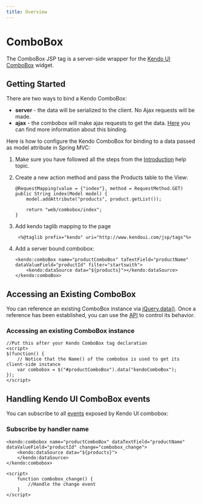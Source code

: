 ```yaml
---
title: Overview
---
```


# ComboBox

The ComboBox JSP tag is a server-side wrapper for the [Kendo UI ComboBox](/api/web/combobox) widget.

## Getting Started

There are two ways to bind a Kendo ComboBox:

*   **server** - the data will be serialized to the client. No Ajax requests will be made.
*   **ajax** - the combobox will make ajax requests to get the data. [Here](/getting-started/using-kendo-with/jsp/tags/combobox/ajax-binding) you can find more information about this binding.

Here is how to configure the Kendo ComboBox for binding to a data passed as model attribute in Spring MVC:

1.  Make sure you have followed all the steps from the [Introduction](/getting-started/using-kendo-with/jsp/introduction) help topic.

2.  Create a new action method and pass the Products table to the View:

        @RequestMapping(value = {"index"}, method = RequestMethod.GET)
        public String index(Model model) {
            model.addAttribute("products", product.getList());

            return "web/combobox/index";
        }

3. Add kendo taglib mapping to the page

        <%@taglib prefix="kendo" uri="http://www.kendoui.com/jsp/tags"%>

4.  Add a server bound combobox:

        <kendo:comboBox name="productComboBox" taTextField="productName" dataValueField="productId" filter="startswith">
            <kendo:dataSource data="${products}"></kendo:dataSource>
        </kendo:comboBox>

## Accessing an Existing ComboBox

You can reference an existing ComboBox instance via [jQuery.data()](http://api.jquery.com/jQuery.data/).
Once a reference has been established, you can use the [API](/api/web/combobox#methods) to control its behavior.

### Accessing an existing ComboBox instance

    //Put this after your Kendo ComboBox tag declaration
    <script>
    $(function() {
        // Notice that the Name() of the combobox is used to get its client-side instance
        var combobox = $("#productComboBox").data("kendoComboBox");
    });
    </script>

## Handling Kendo UI ComboBox events

You can subscribe to all [events](/api/web/combobox#events) exposed by Kendo UI combobox:

### Subscribe by handler name

    <kendo:combobox name="productComboBox" dataTextField="productName" dataValueField="productId" change="combobox_change">
        <kendo:dataSource data="${products}">
        </kendo:dataSource>
    </kendo:combobox>

    <script>
        function combobox_change() {
            //Handle the change event
        }
    </script>
